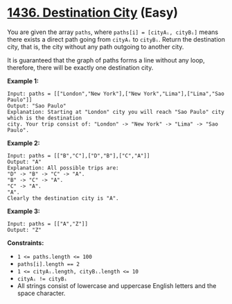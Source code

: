 # [1436. Destination City][link] (Easy)

[link]: https://leetcode.com/problems/destination-city/

You are given the array `paths`, where `paths[i] = [cityAᵢ, cityBᵢ]` means there exists a direct
path going from `cityAᵢ` to `cityBᵢ`. Return the destination city, that is, the city without any
path outgoing to another city.

It is guaranteed that the graph of paths forms a line without any loop, therefore, there will be
exactly one destination city.

**Example 1:**

```
Input: paths = [["London","New York"],["New York","Lima"],["Lima","Sao Paulo"]]
Output: "Sao Paulo"
Explanation: Starting at "London" city you will reach "Sao Paulo" city which is the destination
city. Your trip consist of: "London" -> "New York" -> "Lima" -> "Sao Paulo".
```

**Example 2:**

```
Input: paths = [["B","C"],["D","B"],["C","A"]]
Output: "A"
Explanation: All possible trips are:
"D" -> "B" -> "C" -> "A".
"B" -> "C" -> "A".
"C" -> "A".
"A".
Clearly the destination city is "A".
```

**Example 3:**

```
Input: paths = [["A","Z"]]
Output: "Z"
```

**Constraints:**

- `1 <= paths.length <= 100`
- `paths[i].length == 2`
- `1 <= cityAᵢ.length, cityBᵢ.length <= 10`
- `cityAᵢ != cityBᵢ`
- All strings consist of lowercase and uppercase English letters and the space character.
